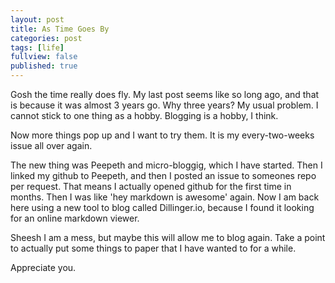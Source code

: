 ```yaml
---
layout: post
title: As Time Goes By
categories: post
tags: [life]
fullview: false
published: true
---
```

Gosh the time really does fly.  My last post seems like so long ago, and that is because it was almost 3 years go.  Why three years?  My usual problem. I cannot stick to one thing as a hobby.  Blogging is a hobby, I think.

Now more things pop up and I want to try them.  It is my every-two-weeks issue all over again.

The new thing was Peepeth and micro-bloggig, which I have started.  Then I linked my github to Peepeth, and then I posted an issue to someones repo per request.  That means I actually opened github for the first time in months.  Then I was like 'hey markdown is awesome' again.  Now I am back here using a new tool to blog called Dillinger.io, because I found it looking for an online markdown viewer.

Sheesh I am a mess, but maybe this will allow me to blog again.  Take a point to actually put some things to paper that I have wanted to for a while.

Appreciate you.
